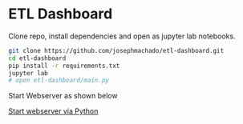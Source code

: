 # ETL Dashboard

Clone repo, install dependencies and open as jupyter lab notebooks.

```bash 
git clone https://github.com/josephmachado/etl-dashboard.git
cd etl-dashboard
pip install -r requirements.txt
jupyter lab
# open etl-dashboard/main.py
```

Start Webserver as shown below

[Start webserver via Python](./assets/videos/literateprog.mp4)

